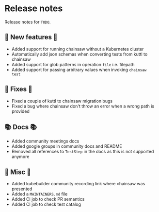# Release notes

Release notes for `TODO`.

<!--
## ‼️ Breaking changes ‼️

## ✨ UI changes ✨

## ⭐ Examples ⭐

## ⛵ Tutorials ⛵
-->

## 💫 New features 💫

- Added support for running chainsaw without a Kubernetes cluster
- Automatically add json schemas when converting tests from kuttl to chainsaw
- Added support for glob patterns in operation `file` i.e. filepath
- Added support for passing arbitrary values when invoking `chainsaw test`

## 🔧 Fixes 🔧

- Fixed a couple of kuttl to chainsaw migration bugs
- Fixed a bug where chainsaw don't throw an error when a wrong path is provided

## 📚 Docs 📚

- Added community meetings docs
- Added google groups in community docs and README
- Removed all references to `TestStep` in the docs as this is not supported anymore

## 🎸 Misc 🎸

- Added kubebuilder community recording link where chainsaw was presented
- Added a `MAINTAINERS.md` file
- Added CI job to check PR semantics
- Added CI job to check test catalog
